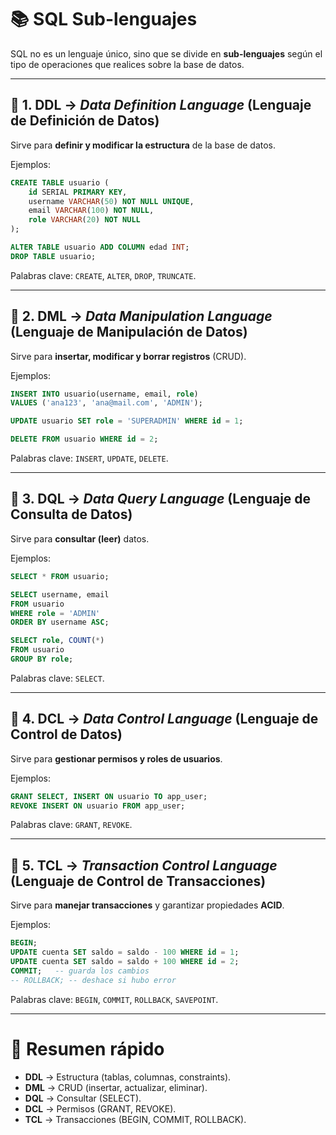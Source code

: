 # 📚 SQL Sub-lenguajes

SQL no es un lenguaje único, sino que se divide en **sub-lenguajes** según el tipo de operaciones que realices sobre la base de datos.

---

## 🔹 1. DDL → *Data Definition Language* (Lenguaje de Definición de Datos)

Sirve para **definir y modificar la estructura** de la base de datos.

Ejemplos:

```sql
CREATE TABLE usuario (
    id SERIAL PRIMARY KEY,
    username VARCHAR(50) NOT NULL UNIQUE,
    email VARCHAR(100) NOT NULL,
    role VARCHAR(20) NOT NULL
);

ALTER TABLE usuario ADD COLUMN edad INT;
DROP TABLE usuario;
```

Palabras clave: `CREATE`, `ALTER`, `DROP`, `TRUNCATE`.

---

## 🔹 2. DML → *Data Manipulation Language* (Lenguaje de Manipulación de Datos)

Sirve para **insertar, modificar y borrar registros** (CRUD).

Ejemplos:

```sql
INSERT INTO usuario(username, email, role)
VALUES ('ana123', 'ana@mail.com', 'ADMIN');

UPDATE usuario SET role = 'SUPERADMIN' WHERE id = 1;

DELETE FROM usuario WHERE id = 2;
```

Palabras clave: `INSERT`, `UPDATE`, `DELETE`.

---

## 🔹 3. DQL → *Data Query Language* (Lenguaje de Consulta de Datos)

Sirve para **consultar (leer)** datos.

Ejemplos:

```sql
SELECT * FROM usuario;

SELECT username, email
FROM usuario
WHERE role = 'ADMIN'
ORDER BY username ASC;

SELECT role, COUNT(*)
FROM usuario
GROUP BY role;
```

Palabras clave: `SELECT`.

---

## 🔹 4. DCL → *Data Control Language* (Lenguaje de Control de Datos)

Sirve para **gestionar permisos y roles de usuarios**.

Ejemplos:

```sql
GRANT SELECT, INSERT ON usuario TO app_user;
REVOKE INSERT ON usuario FROM app_user;
```

Palabras clave: `GRANT`, `REVOKE`.

---

## 🔹 5. TCL → *Transaction Control Language* (Lenguaje de Control de Transacciones)

Sirve para **manejar transacciones** y garantizar propiedades **ACID**.

Ejemplos:

```sql
BEGIN;
UPDATE cuenta SET saldo = saldo - 100 WHERE id = 1;
UPDATE cuenta SET saldo = saldo + 100 WHERE id = 2;
COMMIT;   -- guarda los cambios
-- ROLLBACK; -- deshace si hubo error
```

Palabras clave: `BEGIN`, `COMMIT`, `ROLLBACK`, `SAVEPOINT`.

---

# 📌 Resumen rápido

* **DDL** → Estructura (tablas, columnas, constraints).
* **DML** → CRUD (insertar, actualizar, eliminar).
* **DQL** → Consultar (SELECT).
* **DCL** → Permisos (GRANT, REVOKE).
* **TCL** → Transacciones (BEGIN, COMMIT, ROLLBACK).

